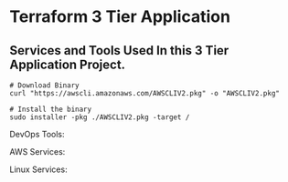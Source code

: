 # Terraform 3 Tier Application

## Services and Tools Used In this 3 Tier Application Project.
```
# Download Binary
curl "https://awscli.amazonaws.com/AWSCLIV2.pkg" -o "AWSCLIV2.pkg"

# Install the binary
sudo installer -pkg ./AWSCLIV2.pkg -target /
```
DevOps Tools:

AWS Services:

Linux Services:
